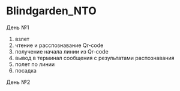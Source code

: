 # Blindgarden_NTO

День №1

1) взлет 
2) чтение и расспознавание Qr-code 
3) получение начала линии из Qr-code
4) вывод в терминал сообщения с результатами распознавания
5) полет по линии
6) посадка 

День №2

